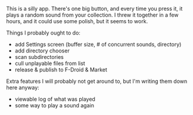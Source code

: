This is a silly app.  There's one big button, and every time you press
it, it plays a random sound from your collection.  I threw it together
in a few hours, and it could use some polish, but it seems to work.

Things I probably ought to do:

- add Settings screen (buffer size, # of concurrent sounds, directory)
- add directory chooser
- scan subdirectories
- cull unplayable files from list
- release & publish to F-Droid & Market

Extra features I will probably not get around to, but I'm writing them down here anyway:

- viewable log of what was played
- some way to play a sound again

